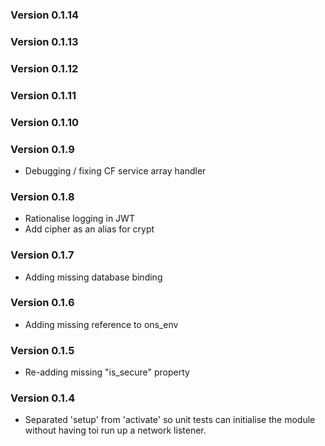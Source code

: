 
### Version 0.1.14

### Version 0.1.13

### Version 0.1.12

### Version 0.1.11

### Version 0.1.10

### Version 0.1.9

* Debugging / fixing CF service array handler

### Version 0.1.8

* Rationalise logging in JWT
* Add cipher as an alias for crypt

### Version 0.1.7

* Adding missing database binding

### Version 0.1.6

* Adding missing reference to ons_env

### Version 0.1.5

* Re-adding missing "is_secure" property

### Version 0.1.4

* Separated 'setup' from 'activate' so unit tests can initialise the module without
  having toi run up a network listener.

